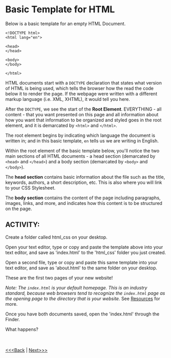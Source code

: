 # Basic Template for HTML

Below is a basic template for an empty HTML Document. 

```
<!DOCTYPE html>
<html lang="en">

<head>
</head>

<body>
</body>

</html>
```

HTML documents start with a `DOCTYPE` declaration that states what version of HTML is being used, which tells the browser how the read the code below it to render the page. If the webpage were written with a different markup language (i.e. XML, XHTML), it would tell you here.

After the `DOCTYPE`, we see the start of the **Root Element**. EVERYTHING - all content - that you want presented on this page and all information about how you want that information to be organized and styled goes in the root element, and it is demarcated by `<html>` and `</html>`. 

The root element begins by indicating which language the document is written in; and in this basic template, `en` tells us we are writing in English. 

Within the root element of the basic template below, you'll notice the two main sections of all HTML documents - a head section (demarcated by `<head>` and `</head>`) and a body section (demarcated by `<body>` and `</body>`). 

The **head section** contains basic information about the file such as the title, keywords, authors, a short description, etc. This is also where you will link to your CSS Stylesheet. 

The **body section** contains the content of the page including paragraphs, images, links, and more, and indicates how this content is to be structured on the page. 

## ACTIVITY: 
Create a folder called html_css on your desktop.

Open your text editor, type or copy and paste the template above into your text editor, and save as 'index.html' to the 'html_css' folder you just created.

Open a second file, type or copy and paste this same template into your text editor, and save as 'about.html' to the same folder on your desktop.

These are the first two pages of your new website! 

*Note: The `index.html` is your default homepage. This is an industry standard, because web browsers tend to recognize the `index.html` page as the opening page to the directory that is your website.* See [Resources](resource.md) for more.

Once you have both documents saved, open the 'index.html' through the Finder. 

What happens? 
<br/>
<br/>
<br/>

[<<<Back](opening_activity.md) | [Next>>>](elements.md)